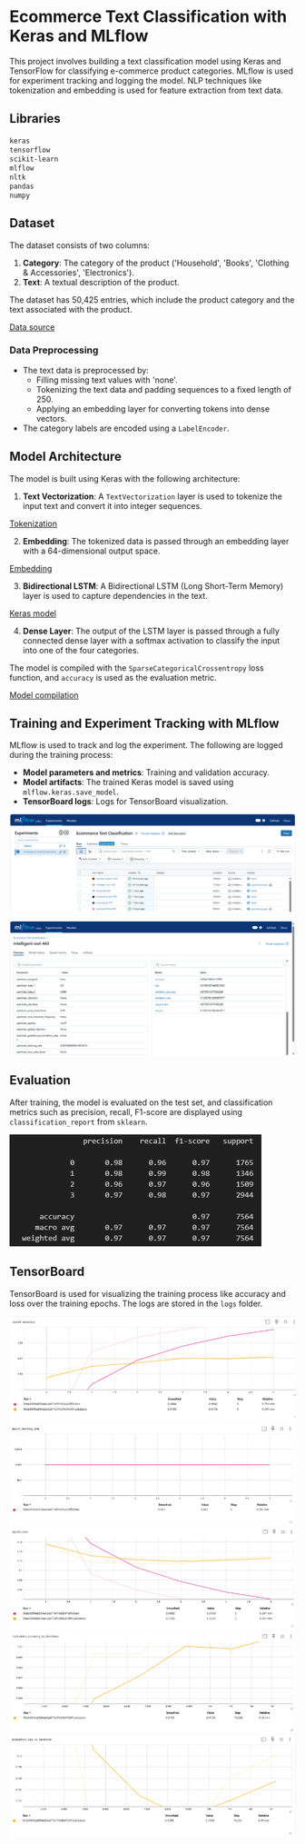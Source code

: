 # Ecommerce Text Classification with Keras and MLflow

This project involves building a text classification model using Keras and TensorFlow for classifying e-commerce product categories. MLflow is used for experiment tracking and logging the model. NLP techniques like tokenization and embedding is used for feature extraction from text data.

## Libraries

```
keras
tensorflow
scikit-learn
mlflow
nltk
pandas
numpy
```

## Dataset

The dataset consists of two columns:

1. **Category**: The category of the product ('Household', 'Books', 'Clothing & Accessories', 'Electronics').
2. **Text**: A textual description of the product.

The dataset has 50,425 entries, which include the product category and the text associated with the product.

[Data source](https://www.kaggle.com/datasets/saurabhshahane/ecommerce-text-classification) 

### Data Preprocessing

- The text data is preprocessed by:
  - Filling missing text values with 'none'.
  - Tokenizing the text data and padding sequences to a fixed length of 250.
  - Applying an embedding layer for converting tokens into dense vectors.
- The category labels are encoded using a `LabelEncoder`.

## Model Architecture

The model is built using Keras with the following architecture:

1. **Text Vectorization**: A `TextVectorization` layer is used to tokenize the input text and convert it into integer sequences.

[Tokenization](static/tokenization.png)

2. **Embedding**: The tokenized data is passed through an embedding layer with a 64-dimensional output space.

[Embedding](static/embedding.png)

3. **Bidirectional LSTM**: A Bidirectional LSTM (Long Short-Term Memory) layer is used to capture dependencies in the text.

[Keras model](static/keras_model.png)

4. **Dense Layer**: The output of the LSTM layer is passed through a fully connected dense layer with a softmax activation to classify the input into one of the four categories.

The model is compiled with the `SparseCategoricalCrossentropy` loss function, and `accuracy` is used as the evaluation metric.

[Model compilation](static/model_compilation.png)

## Training and Experiment Tracking with MLflow

MLflow is used to track and log the experiment. The following are logged during the training process:

- **Model parameters and metrics**: Training and validation accuracy.
- **Model artifacts**: The trained Keras model is saved using `mlflow.keras.save_model`.
- **TensorBoard logs**: Logs for TensorBoard visualization.

![Training](static/mlflow_training_tuning.png)

![Best Model](<static/mlflow_best model.png>)

## Evaluation

After training, the model is evaluated on the test set, and classification metrics such as precision, recall, F1-score are displayed using `classification_report` from `sklearn`.

![Classification report](static/classification_report.png)

## TensorBoard

TensorBoard is used for visualizing the training process like accuracy and loss over the training epochs. The logs are stored in the `logs` folder.

![Accuracy](static/tensorboard_epoch_accuracy.png)
![Learning rate](static/tensorboard_epoch_learning_rate.png)
![Loss](static/tensorboard_epoch_loss.png)
![Evaluation: accuracy vs. iterations](static/tensorboard_evaluation_accuracy.png)
![Evaluation: loss vs. iterations](static/tensorboard_evaluation_loss.png)